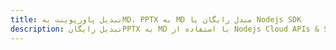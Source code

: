 ---title: تبدیل پاورپوینت بهMD، PPTX به MD مبدل رایگان یا Nodejs SDKdescription: تبدیل رایگانPPTX به MD با استفاده از Nodejs Cloud APIs & SDK. همچنین اسناد Microsoft PowerPoint را در Cloud ایجاد، ویرایش و رندر کنید.---